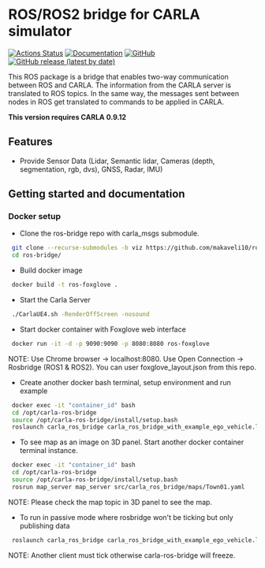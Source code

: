 # ROS/ROS2 bridge for CARLA simulator

[![Actions Status](https://github.com/carla-simulator/ros-bridge/workflows/CI/badge.svg)](https://github.com/carla-simulator/ros-bridge)
[![Documentation](https://readthedocs.org/projects/carla/badge/?version=latest)](http://carla.readthedocs.io)
[![GitHub](https://img.shields.io/github/license/carla-simulator/ros-bridge)](https://github.com/carla-simulator/ros-bridge/blob/master/LICENSE)
[![GitHub release (latest by date)](https://img.shields.io/github/v/release/carla-simulator/ros-bridge)](https://github.com/carla-simulator/ros-bridge/releases/latest)

 This ROS package is a bridge that enables two-way communication between ROS and CARLA. The information from the CARLA server is translated to ROS topics. In the same way, the messages sent between nodes in ROS get translated to commands to be applied in CARLA.



**This version requires CARLA 0.9.12**

## Features
- Provide Sensor Data (Lidar, Semantic lidar, Cameras (depth, segmentation, rgb, dvs), GNSS, Radar, IMU)


## Getting started and documentation

### Docker setup
- Clone the ros-bridge repo with carla_msgs submodule.
```bash
 git clone --recurse-submodules -b viz https://github.com/makaveli10/ros-bridge.git
 cd ros-bridge/
```

- Build docker image
```bash
 docker build -t ros-foxglove .
```


- Start the Carla Server
```bash
 ./CarlaUE4.sh -RenderOffScreen -nosound 
```


- Start docker container with Foxglove web interface
```bash
 docker run -it -d -p 9090:9090 -p 8080:8080 ros-foxglove 
```
NOTE: Use Chrome browser -> localhost:8080. Use Open Connection -> Rosbridge (ROS1 & ROS2). You can user foxglove_layout.json from this repo.


- Create another docker bash terminal, setup environment and run example
```bash
 docker exec -it "container_id" bash
 cd /opt/carla-ros-bridge
 source /opt/carla-ros-bridge/install/setup.bash
 roslaunch carla_ros_bridge carla_ros_bridge_with_example_ego_vehicle.launch
```


- To see map as an image on 3D panel. Start another docker container terminal instance.
```bash
 docker exec -it "container_id" bash
 cd /opt/carla-ros-bridge
 source /opt/carla-ros-bridge/install/setup.bash
 rosrun map_server map_server src/carla_ros_bridge/maps/Town01.yaml
```
NOTE: Please check the map topic in 3D panel to see the map.


- To run in passive mode where rosbridge won't be ticking but only publishing data
```bash
 roslaunch carla_ros_bridge carla_ros_bridge_with_example_ego_vehicle.launch passive:=True
```
NOTE: Another client must tick otherwise carla-ros-bridge will freeze.



